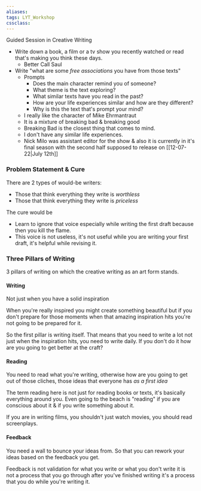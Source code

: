```yaml
---
aliases:
tags: LYT_Workshop  
cssclass:
---
```


Guided Session in Creative Writing

- Write down a book, a film or a tv show you recently watched or read that's making you think these days.
	- Better Call Saul
- Write "what are some *free associations* you have from those texts" 
	- Prompts
		- Does the main character remind you of someone?
		- What theme is the text exploring?
		- What similar texts have you read in the past?
		- How are your life experiences similar and how are they different?
		- Why is this the text that's prompt your mind?
	- I really like the character of Mike Ehrmantraut
	- It is a mixture of breaking bad & breaking good
	- Breaking Bad is the closest thing that comes to mind.
	- I don't have any similar life experiences.
	- Nick Milo was assistant editor for the show & also it is currently in it's final season with the second half supposed to release on [[12-07-22|July 12th]]


### Problem Statement & Cure
There are 2 types of would-be writers:
- Those that think everything they write is *worthless*
- Those that think everything they write is *priceless*

The cure would be 
- Learn to ignore that voice especially while writing the first draft because then you kill the flame.
- This voice is not useless, it's not useful while you are writing your first draft, it's helpful while revising it.


### Three Pillars of Writing
3 pillars of writing on which the creative writing as an art form stands.

#### Writing
Not just when you have a solid inspiration

When you're really inspired you might create something beautiful but if you don't prepare for those moments when that amazing inspiration hits you're not going to be prepared for it.

So the first pillar is writing itself. That means that you need to write a lot not just when the inspiration hits, you need to write daily. If you don't do it how are you going to get better at the craft?


#### Reading
You need to read what you're writing, otherwise how are you going to get out of those cliches, those ideas that everyone has *as a first idea*

The term reading here is not just for reading books or texts, it's basically everything around you. Even going to the beach is "reading" if you are conscious about it & if you write something about it.

If you are in writing films, you shouldn't just watch movies, you should read screenplays.


#### Feedback
You need a wall to bounce your ideas from. So that you can rework your ideas based on the feedback you get.

Feedback is not validation for what you write or what you don't write it is not a process that you go through after you've finished writing it's a process that you do while you're writing it.



